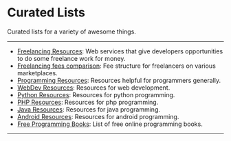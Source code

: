 # Curated Lists

Curated lists for a variety of awesome things.

----

- [Freelancing Resources](lists/freelancing.md): Web services that give developers opportunities to do some freelance work for money.
- [Freelancing fees comparison](lists/freelancing_fees.md): Fee structure for freelancers on various marketplaces.
- [Programming Resources](lists/programming.md): Resources helpful for programmers generally.
- [WebDev Resources](lists/web.md): Resources for web development.
- [Python Resources](lists/python.md): Resources for python programming.
- [PHP Resources](lists/php.md): Resources for php programming.
- [Java Resources](lists/java.md): Resources for java programming.
- [Android Resources](lists/android.md): Resources for android programming.
- [Free Programming Books](lists/books.md): List of free online programming books.

----
